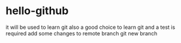 # hello-github
it will be used to learn git
also a good choice to learn git 
and a test is required
add some changes to remote branch git new branch
